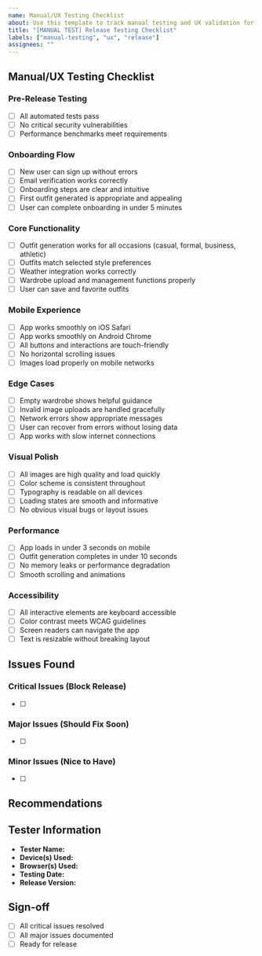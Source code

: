 ```yaml
---
name: Manual/UX Testing Checklist
about: Use this template to track manual testing and UX validation for releases
title: "[MANUAL TEST] Release Testing Checklist"
labels: ["manual-testing", "ux", "release"]
assignees: ""
---
```


## Manual/UX Testing Checklist

### Pre-Release Testing
- [ ] All automated tests pass
- [ ] No critical security vulnerabilities
- [ ] Performance benchmarks meet requirements

### Onboarding Flow
- [ ] New user can sign up without errors
- [ ] Email verification works correctly
- [ ] Onboarding steps are clear and intuitive
- [ ] First outfit generated is appropriate and appealing
- [ ] User can complete onboarding in under 5 minutes

### Core Functionality
- [ ] Outfit generation works for all occasions (casual, formal, business, athletic)
- [ ] Outfits match selected style preferences
- [ ] Weather integration works correctly
- [ ] Wardrobe upload and management functions properly
- [ ] User can save and favorite outfits

### Mobile Experience
- [ ] App works smoothly on iOS Safari
- [ ] App works smoothly on Android Chrome
- [ ] All buttons and interactions are touch-friendly
- [ ] No horizontal scrolling issues
- [ ] Images load properly on mobile networks

### Edge Cases
- [ ] Empty wardrobe shows helpful guidance
- [ ] Invalid image uploads are handled gracefully
- [ ] Network errors show appropriate messages
- [ ] User can recover from errors without losing data
- [ ] App works with slow internet connections

### Visual Polish
- [ ] All images are high quality and load quickly
- [ ] Color scheme is consistent throughout
- [ ] Typography is readable on all devices
- [ ] Loading states are smooth and informative
- [ ] No obvious visual bugs or layout issues

### Performance
- [ ] App loads in under 3 seconds on mobile
- [ ] Outfit generation completes in under 10 seconds
- [ ] No memory leaks or performance degradation
- [ ] Smooth scrolling and animations

### Accessibility
- [ ] All interactive elements are keyboard accessible
- [ ] Color contrast meets WCAG guidelines
- [ ] Screen readers can navigate the app
- [ ] Text is resizable without breaking layout

## Issues Found
<!-- List any issues discovered during testing -->

### Critical Issues (Block Release)
- [ ] 

### Major Issues (Should Fix Soon)
- [ ] 

### Minor Issues (Nice to Have)
- [ ] 

## Recommendations
<!-- Any suggestions for improvements -->

## Tester Information
- **Tester Name:**
- **Device(s) Used:**
- **Browser(s) Used:**
- **Testing Date:**
- **Release Version:**

## Sign-off
- [ ] All critical issues resolved
- [ ] All major issues documented
- [ ] Ready for release 